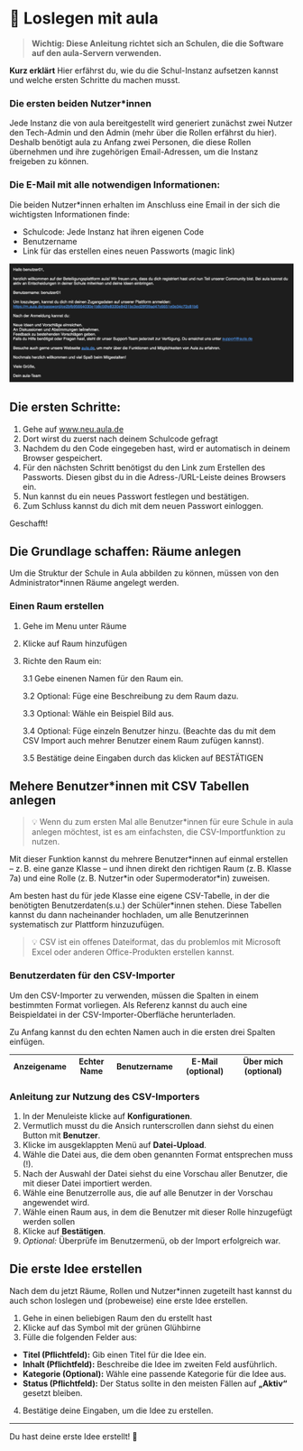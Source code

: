 # 🚀 Loslegen mit aula

<!-- Wird vermutlich noch überarbeitet und verändert. -->

> **Wichtig: Diese Anleitung richtet sich an Schulen, die die Software auf den aula-Servern verwenden.**

**Kurz erklärt** Hier erfährst du, wie du die Schul-Instanz aufsetzen kannst und welche ersten Schritte du machen musst.

### Die ersten beiden Nutzer*innen

Jede Instanz die von aula bereitgestellt wird generiert zunächst zwei Nutzer den Tech-Admin und den Admin (mehr über die Rollen erfährst du hier). Deshalb benötigt aula zu Anfang zwei Personen, die diese Rollen übernehmen und ihre zugehörigen Email-Adressen, um die Instanz freigeben zu können.


### Die E-Mail mit alle notwendigen Informationen:
Die beiden Nutzer*innen erhalten im Anschluss eine Email in der sich die wichtigsten Informationen finde:

- Schulcode: Jede Instanz hat ihren eigenen Code
- Benutzername
- Link für das erstellen eines neuen Passworts (magic link)


![Erste Mail: Admin](/screenshots/welcome_mail.png)

## Die ersten Schritte:


1. Gehe auf www.neu.aula.de
2. Dort wirst du zuerst nach deinem Schulcode gefragt
3. Nachdem du den Code eingegeben hast, wird er automatisch in deinem Browser gespeichert.
4. Für den nächsten Schritt benötigst du den Link zum Erstellen des Passworts. Diesen gibst du in die Adress-/URL-Leiste deines Browsers ein.
5. Nun kannst du ein neues Passwort festlegen und bestätigen.
6. Zum Schluss kannst du dich mit dem neuen Passwort einloggen.

Geschafft!

## Die Grundlage schaffen: Räume anlegen

Um die Struktur der Schule in Aula abbilden zu können, müssen von den Administrator\*innen Räume angelegt werden.

### Einen Raum erstellen

1. Gehe im Menu unter Räume
2. Klicke auf Raum hinzufügen
3. Richte den Raum ein:

    3.1 Gebe einenen Namen für den Raum ein.

    3.2 Optional: Füge eine Beschreibung zu dem Raum dazu.

    3.3 Optional: Wähle ein Beispiel Bild aus.

    3.4 Optional: Füge einzeln Benutzer hinzu. (Beachte das du mit dem CSV Import auch mehrer Benutzer einem Raum zufügen kannst).

    3.5 Bestätige deine Eingaben durch das klicken auf BESTÄTIGEN



## Mehere Benutzer*innen mit CSV Tabellen anlegen

>💡 Wenn du zum ersten Mal alle Benutzer*innen für eure Schule in aula anlegen möchtest, ist es am einfachsten, die CSV-Importfunktion zu nutzen.

Mit dieser Funktion kannst du mehrere Benutzer*innen auf einmal erstellen – z. B. eine ganze Klasse – und ihnen direkt den richtigen Raum (z. B. Klasse 7a) und eine Rolle (z. B. Nutzer\*in oder Supermoderator\*in) zuweisen.

Am besten hast du für jede Klasse eine eigene CSV-Tabelle, in der die benötigten Benutzerdaten(s.u.) der Schüler\*innen stehen. Diese Tabellen kannst du dann nacheinander hochladen, um alle Benutzerinnen systematisch zur Plattform hinzuzufügen.

>💡 CSV ist ein offenes Dateiformat, das du problemlos mit Microsoft Excel oder anderen Office-Produkten erstellen kannst.


### Benutzerdaten für den CSV-Importer

Um den CSV-Importer zu verwenden, müssen die Spalten in einem bestimmten Format vorliegen. Als Referenz kannst du auch eine Beispieldatei in der CSV-Importer-Oberfläche herunterladen.

Zu Anfang kannst du den echten Namen auch in die ersten drei Spalten einfügen.

| Anzeigename | Echter Name | Benutzername | E-Mail (optional) | Über mich (optional) |
|------------|------------|--------------|--------------------|------------------|

### Anleitung zur Nutzung des CSV-Importers

1. In der Menuleiste klicke auf **Konfigurationen**.
2. Vermutlich musst du die Ansich runterscrollen dann siehst du einen Button mit **Benutzer**.
3. Klicke im ausgeklappten Menü auf **Datei-Upload**.
4. Wähle die Datei aus, die dem oben genannten Format entsprechen muss (!).
5. Nach der Auswahl der Datei siehst du eine Vorschau aller Benutzer, die mit dieser Datei importiert werden.
6. Wähle eine Benutzerrolle aus, die auf alle Benutzer in der Vorschau angewendet wird.
7. Wähle einen Raum aus, in dem die Benutzer mit dieser Rolle hinzugefügt werden sollen
8. Klicke auf **Bestätigen**.
9. *Optional:* Überprüfe im Benutzermenü, ob der Import erfolgreich war.

## Die erste Idee erstellen

Nach dem du jetzt Räume, Rollen und Nutzer\*innen zugeteilt hast kannst du auch schon loslegen und (probeweise) eine erste Idee erstellen.

1. Gehe in einen beliebigen Raum den du erstellt hast
2. Klicke auf das Symbol mit der grünen Glühbirne 
3. Fülle die folgenden Felder aus:
- **Titel (Pflichtfeld):** Gib einen Titel für die Idee ein.  
- **Inhalt (Pflichtfeld):** Beschreibe die Idee im zweiten Feld ausführlich.  
- **Kategorie (Optional):** Wähle eine passende Kategorie für die Idee aus.    
- **Status (Pflichtfeld):** Der Status sollte in den meisten Fällen auf **„Aktiv“** gesetzt bleiben.
4. Bestätige deine Eingaben, um die Idee zu erstellen.

---

Du hast deine erste Idee erstellt! 🎉